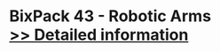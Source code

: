 # BixPack 43 - Robotic Arms<br />[>> Detailed information](https://secure.shareit.com/shareit/product.html?productid=301010558&affiliateid=200057808)